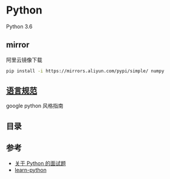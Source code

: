 # Python

Python 3.6

## mirror

阿里云镜像下载

```bash
pip install -i https://mirrors.aliyun.com/pypi/simple/ numpy
```

## [语言规范](https://zh-google-styleguide.readthedocs.io/en/latest/google-python-styleguide/python_language_rules/)

google python 风格指南

## 目录

## 参考

- [关于 Python 的面试题](https://github.com/taizilongxu/interview_python)
- [learn-python](https://github.com/trekhleb/learn-python)

